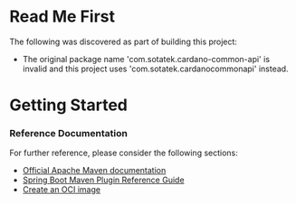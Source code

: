 # Read Me First
The following was discovered as part of building this project:

* The original package name 'com.sotatek.cardano-common-api' is invalid and this project uses 'com.sotatek.cardanocommonapi' instead.

# Getting Started

### Reference Documentation
For further reference, please consider the following sections:

* [Official Apache Maven documentation](https://maven.apache.org/guides/index.html)
* [Spring Boot Maven Plugin Reference Guide](https://docs.spring.io/spring-boot/docs/2.7.5/maven-plugin/reference/html/)
* [Create an OCI image](https://docs.spring.io/spring-boot/docs/2.7.5/maven-plugin/reference/html/#build-image)

